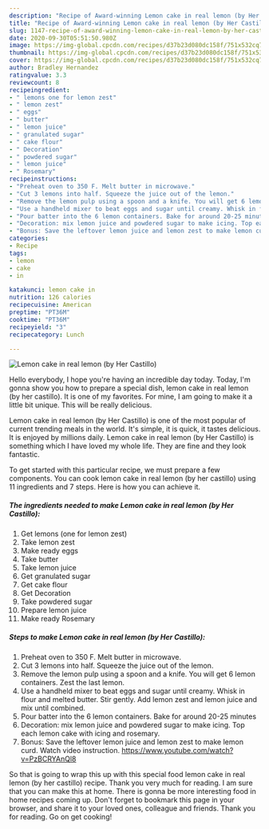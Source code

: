 ```yaml
---
description: "Recipe of Award-winning Lemon cake in real lemon (by Her Castillo)"
title: "Recipe of Award-winning Lemon cake in real lemon (by Her Castillo)"
slug: 1147-recipe-of-award-winning-lemon-cake-in-real-lemon-by-her-castillo
date: 2020-09-30T05:51:50.980Z
image: https://img-global.cpcdn.com/recipes/d37b23d080dc158f/751x532cq70/lemon-cake-in-real-lemon-by-her-castillo-recipe-main-photo.jpg
thumbnail: https://img-global.cpcdn.com/recipes/d37b23d080dc158f/751x532cq70/lemon-cake-in-real-lemon-by-her-castillo-recipe-main-photo.jpg
cover: https://img-global.cpcdn.com/recipes/d37b23d080dc158f/751x532cq70/lemon-cake-in-real-lemon-by-her-castillo-recipe-main-photo.jpg
author: Bradley Hernandez
ratingvalue: 3.3
reviewcount: 8
recipeingredient:
- " lemons one for lemon zest"
- " lemon zest"
- " eggs"
- " butter"
- " lemon juice"
- " granulated sugar"
- " cake flour"
- " Decoration"
- " powdered sugar"
- " lemon juice"
- " Rosemary"
recipeinstructions:
- "Preheat oven to 350 F. Melt butter in microwave."
- "Cut 3 lemons into half. Squeeze the juice out of the lemon."
- "Remove the lemon pulp using a spoon and a knife. You will get 6 lemon containers. Zest the last lemon."
- "Use a handheld mixer to beat eggs and sugar until creamy. Whisk in flour and melted butter. Stir gently. Add lemon zest and lemon juice and mix until combined."
- "Pour batter into the 6 lemon containers. Bake for around 20-25 minutes"
- "Decoration: mix lemon juice and powdered sugar to make icing. Top each lemon cake with icing and rosemary."
- "Bonus: Save the leftover lemon juice and lemon zest to make lemon curd. Watch video instruction. https://www.youtube.com/watch?v=PzBCRYAnQl8"
categories:
- Recipe
tags:
- lemon
- cake
- in

katakunci: lemon cake in 
nutrition: 126 calories
recipecuisine: American
preptime: "PT36M"
cooktime: "PT36M"
recipeyield: "3"
recipecategory: Lunch

---
```



![Lemon cake in real lemon (by Her Castillo)](https://img-global.cpcdn.com/recipes/d37b23d080dc158f/751x532cq70/lemon-cake-in-real-lemon-by-her-castillo-recipe-main-photo.jpg)

Hello everybody, I hope you're having an incredible day today. Today, I'm gonna show you how to prepare a special dish, lemon cake in real lemon (by her castillo). It is one of my favorites. For mine, I am going to make it a little bit unique. This will be really delicious.



Lemon cake in real lemon (by Her Castillo) is one of the most popular of current trending meals in the world. It's simple, it is quick, it tastes delicious. It is enjoyed by millions daily. Lemon cake in real lemon (by Her Castillo) is something which I have loved my whole life. They are fine and they look fantastic.


To get started with this particular recipe, we must prepare a few components. You can cook lemon cake in real lemon (by her castillo) using 11 ingredients and 7 steps. Here is how you can achieve it.

<!--inarticleads1-->

##### The ingredients needed to make Lemon cake in real lemon (by Her Castillo):

1. Get  lemons (one for lemon zest)
1. Take  lemon zest
1. Make ready  eggs
1. Take  butter
1. Take  lemon juice
1. Get  granulated sugar
1. Get  cake flour
1. Get  Decoration
1. Take  powdered sugar
1. Prepare  lemon juice
1. Make ready  Rosemary




<!--inarticleads2-->

##### Steps to make Lemon cake in real lemon (by Her Castillo):

1. Preheat oven to 350 F. Melt butter in microwave.
1. Cut 3 lemons into half. Squeeze the juice out of the lemon.
1. Remove the lemon pulp using a spoon and a knife. You will get 6 lemon containers. Zest the last lemon.
1. Use a handheld mixer to beat eggs and sugar until creamy. Whisk in flour and melted butter. Stir gently. Add lemon zest and lemon juice and mix until combined.
1. Pour batter into the 6 lemon containers. Bake for around 20-25 minutes
1. Decoration: mix lemon juice and powdered sugar to make icing. Top each lemon cake with icing and rosemary.
1. Bonus: Save the leftover lemon juice and lemon zest to make lemon curd. Watch video instruction. https://www.youtube.com/watch?v=PzBCRYAnQl8




So that is going to wrap this up with this special food lemon cake in real lemon (by her castillo) recipe. Thank you very much for reading. I am sure that you can make this at home. There is gonna be more interesting food in home recipes coming up. Don't forget to bookmark this page in your browser, and share it to your loved ones, colleague and friends. Thank you for reading. Go on get cooking!
